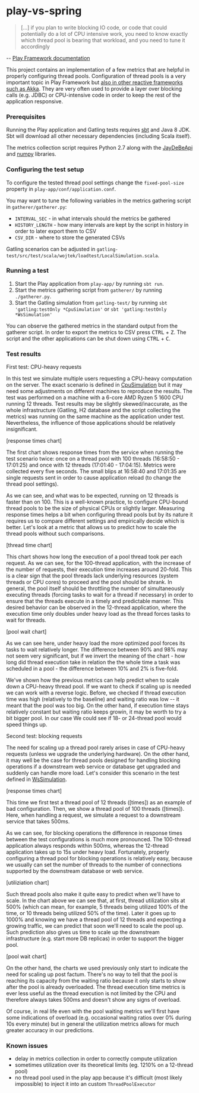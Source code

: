# play-vs-spring

> [...] if you plan to write blocking IO code, or code that could potentially do a lot of CPU intensive work, you need to know exactly which thread pool is bearing that workload, and you need to tune it accordingly

-- [Play Framework documentation](https://www.playframework.com/documentation/2.6.x/ThreadPools)

This project contains an implementation of a few metrics that are helpful in properly configuring thread pools. Configuration of thread pools is a very important topic in Play Framework but [also in other reactive frameworks such as Akka](https://doc.akka.io/docs/akka/2.5.4/scala/dispatchers.html#blocking-needs-careful-management). They are very often used to provide a layer over blocking calls (e.g. JDBC) or CPU-intensive code in order to keep the rest of the application responsive.

### Prerequisites

Running the Play application and Gatling tests requires [sbt](http://www.scala-sbt.org) and Java 8 JDK. Sbt will download all other necessary dependencies (including Scala itself).

The metrics collection script requires Python 2.7 along with the [JayDeBeApi](https://pypi.python.org/pypi/JayDeBeApi/) and [numpy](https://pypi.python.org/pypi/numpy) libraries.

### Configuring the test setup

To configure the tested thread pool settings change the `fixed-pool-size` property in `play-app/conf/application.conf`.

You may want to tune the following variables in the metrics gathering script in `gatherer/gatherer.py`:
  * `INTERVAL_SEC` - in what intervals should the metrics be gathered
  * `HISTORY_LENGTH` - how many intervals are kept by the script in history in order to later export them to CSV
  * `CSV_DIR` - where to store the generated CSVs

Gatling scenarios can be adjusted in `gatling-test/src/test/scala/wojtek/loadtest/LocalSimulation.scala`.

### Running a test

1. Start the Play application from `play-app/` by running `sbt run`.
2. Start the metrics gathering script from `gatherer/` by running `./gatherer.py`.
3. Start the Gatling simulation from `gatling-test/` by running `sbt 'gatling:testOnly *CpuSimulation'` or `sbt 'gatling:testOnly *WsSimulation'`

You can observe the gathered metrics in the standard output from the gatherer script. In order to export the metrics to CSV press <kbd>CTRL</kbd> + <kbd>Z</kbd>. The script and the other applications can be shut down using <kbd>CTRL</kbd> + <kbd>C</kbd>.

### Test results

First test: CPU-heavy requests

In this test we simulate multiple users requesting a CPU-heavy computation on the server. The exact scenario is defined in [CpuSimulation](https://github.com/wojtasskorcz/play-pools-tuning/blob/master/gatling-test/src/test/scala/wojtek/loadtest/LocalSimulation.scala#L14) but it may need some adjustments on different machines to reproduce the results. The test was performed on a machine with a 6-core AMD Ryzen 5 1600 CPU running 12 threads. Test results may be slightly skewed/inaccurate, as the whole infrastructure (Gatling, H2 database and the script collecting the metrics) was running on the same machine as the application under test. Nevertheless, the influence of those applications should be relatively insignificant.

[response times chart]

The first chart shows response times from the service when running the test scenario twice: once on a thread pool with 100 threads (16:58:50 - 17:01:25) and once with 12 threads (17:01:40 - 17:04:15). Metrics were collected every five seconds. The small blips at 16:58:40 and 17:01:35 are single requests sent in order to cause application reload (to change the thread pool settings).

As we can see, and what was to be expected, running on 12 threads is faster than on 100. This is a well-known practice, to configure CPU-bound thread pools to be the size of physical CPUs or slightly larger. Measuring response times helps a bit when configuring thread pools but by its nature it requires us to compare different settings and empirically decide which is better. Let's look at a metric that allows us to predict how to scale the thread pools without such comparisons.

[thread time chart]

This chart shows how long the execution of a pool thread took per each request. As we can see, for the 100-thread application, with the increase of the number of requests, their execution time increases around 20-fold. This is a clear sign that the pool threads lack underlying resources (system threads or CPU cores) to proceed and the pool should be shrank. In general, the pool itself should be throttling the number of simultaneously executing threads (forcing tasks to wait for a thread if necessary) in order to ensure that the threads execute in a timely and predictable manner. This desired behavior can be observed in the 12-thread application, where the execution time only doubles under heavy load as the thread forces tasks to wait for threads.

[pool wait chart]

As we can see here, under heavy load the more optimized pool forces its tasks to wait relatively longer. The difference between 90% and 98% may not seem very significant, but if we invert the meaning of the chart - how long did thread execution take in relation the the whole time a task was scheduled in a pool - the difference between 10% and 2% is five-fold.

We've shown how the previous metrics can help predict when to scale down a CPU-heavy thread pool. If we want to check if scaling up is needed we can work with a reverse logic. Before, we checked if thread execution time was high (relatively to the baseline) and waiting ratio was low -- it meant that the pool was too big. On the other hand, if execution time stays relatively constant but waiting ratio keeps growin, it may be worth to try a bit bigger pool. In our case We could see if 18- or 24-thread pool would speed things up.


Second test: blocking requests

The need for scaling up a thread pool rarely arises in case of CPU-heavy requests (unless we upgrade the underlying hardware). On the other hand, it may well be the case for thread pools designed for handling blocking operations if a downstream web service or database get upgraded and suddenly can handle more load. Let's consider this scenario in the test defined in [WsSimulation](https://github.com/wojtasskorcz/play-pools-tuning/blob/master/gatling-test/src/test/scala/wojtek/loadtest/LocalSimulation.scala#L14).

[response times chart]

This time we first test a thread pool of 12 threads ([times]) as an example of bad configuration. Then, we show a thread pool of 100 threads ([times]). Here, when handling a request, we simulate a request to a downstream service that takes 500ms.

As we can see, for blocking operations the difference in response times between the test configurations is much more pronounced. The 100-thread application always responds within 500ms, whereas the 12-thread application takes up to 15s under heavy load. Fortunately, properly configuring a thread pool for blocking operations is relatively easy, because we usually can set the number of threads to the number of connections supported by the downstream database or web service. 

[utiliziation chart]

Such thread pools also make it quite easy to predict when we'll have to scale. In the chart above we can see that, at first, thread utilization sits at 500% (which can mean, for example, 5 threads being utilized 100% of the time, or 10 threads being utilized 50% of the time). Later it goes up to 1000% and knowing we have a thread pool of 12 threads and expecting a growing traffic, we can predict that soon we'll need to scale the pool up. Such prediction also gives us time to scale up the downstream infrastructure (e.g. start more DB replicas) in order to support the bigger pool.

[pool wait chart]

On the other hand, the charts we used previously only start to indicate the need for scaling up post factum. There's no way to tell that the pool is reaching its capacity from the waiting ratio because it only starts to show after the pool is already overloaded. The thread execution time metrics is ever less useful as the thread execution is not limited by the CPU and therefore always takes 500ms and doesn't show any signs of overload.

Of course, in real life even with the pool waiting metrics we'll first have some indications of overload (e.g. occasional waiting ratios over 0% during 10s every minute) but in general the utilization metrics allows for much greater accuracy in our predictions.

### Known issues
- delay in metrics collection in order to correctly compute utilization
- sometimes utilization over its theoretical limits (eg. 1210% on a 12-thread pool)
- no thread pool used in the play app because it's difficult (most likely impossible) to inject it into an custom `ThreadPoolExecutor`
